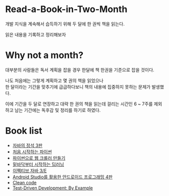 # Read-a-Book-in-Two-Month
개발 지식을 계속해서 습득하기 위해 두 달에 한 권씩 책을 읽는다.  

읽은 내용을 기록하고 정리해보자

# Why not a month?
대부분의 사람들은 독서 계획을 잡을 경우 한달에 책 한권을 기준으로 잡을 것이다.  

나도 처음에는 그렇게 계획하고 몇 권의 책을 읽었으나  
한 달이라는 기간을 맞추기에 급급하다보니 책의 내용에 집중하지 못하는 문제가 발생했다.  

이에 기간을 두 달로 연장하고 대략 한 권의 책을 읽는데 걸리는 시간인 6 ~ 7주를 제외하고 남는 기간에는 독후감 및 정리를 하기로 하였다.

# Book list
- [자바의 정석 3판](http://www.kyobobook.co.kr/product/detailViewKor.laf?mallGb=KOR&ejkGb=KOR&barcode=9788994492032)
- [처음 시작하는 파이썬](http://www.yes24.com/Product/Goods/29289816)
- [파이썬으로 웹 크롤러 만들기](http://www.yes24.com/Product/Goods/71047040)
- [밑바닥부터 시작하는 딥러닝](http://www.yes24.com/Product/Goods/34970929?pid=123487&cosemkid=go14913760296100498&gclid=CjwKCAiA-_L9BRBQEiwA-bm5fs5912uUEobnimR1EYGe48Pc5RUUM0M9uwBlCaQi9k43aRTw_JuiPhoCkWMQAvD_BwE)
- [이펙티브 자바 3/E](http://www.yes24.com/Product/Goods/65551284)
- [Android Studio를 활용한 안드로이드 프로그래밍 4판](https://m.hanbit.co.kr/store/books/book_view.html?p_code=B2647242054)
- [Clean code](http://www.kyobobook.co.kr/product/detailViewKor.laf?mallGb=KOR&barcode=9788966260959)
- [Test-Driven Development: By Example](http://www.kyobobook.co.kr/product/detailViewKor.laf?ejkGb=KOR&mallGb=KOR&barcode=9788966261024&orderClick=LAG&Kc=)
